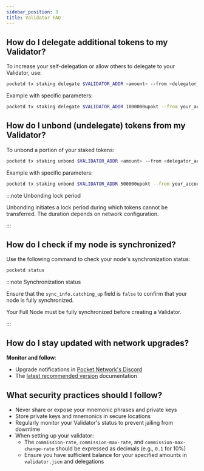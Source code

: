 ```yaml
---
sidebar_position: 3
title: Validator FAQ
---
```


## How do I delegate additional tokens to my Validator?

To increase your self-delegation or allow others to delegate to your Validator, use:

```bash
pocketd tx staking delegate $VALIDATOR_ADDR <amount> --from <delegator_account> $TX_PARAM_FLAGS $NODE_FLAGS
```

Example with specific parameters:

```bash
pocketd tx staking delegate $VALIDATOR_ADDR 1000000upokt --from your_account --chain-id=pocket-beta --gas=auto --gas-adjustment=1.5 --gas-prices=1upokt
```

## How do I unbond (undelegate) tokens from my Validator?

To unbond a portion of your staked tokens:

```bash
pocketd tx staking unbond $VALIDATOR_ADDR <amount> --from <delegator_account> $TX_PARAM_FLAGS $NODE_FLAGS
```

Example with specific parameters:

```bash
pocketd tx staking unbond $VALIDATOR_ADDR 500000upokt --from your_account --chain-id=pocket-beta --gas=auto --gas-adjustment=1.5 --gas-prices=1upokt
```

:::note Unbonding lock period

Unbonding initiates a lock period during which tokens cannot be transferred. The duration depends on network configuration.

:::

## How do I check if my node is synchronized?

Use the following command to check your node's synchronization status:

```bash
pocketd status
```

:::note Synchronization status

Ensure that the `sync_info.catching_up` field is `false` to confirm that your node is fully synchronized.

Your Full Node must be fully synchronized before creating a Validator.

:::

## How do I stay updated with network upgrades?

**Monitor and follow**:

- Upgrade notifications in [Pocket Network's Discord](https://discord.com/invite/pocket-network)
- The [latest recommended version](../../3_develop/upgrades/4_upgrade_list.md) documentation

## What security practices should I follow?

- Never share or expose your mnemonic phrases and private keys
- Store private keys and mnemonics in secure locations
- Regularly monitor your Validator's status to prevent jailing from downtime
- When setting up your validator:
  - The `commission-rate`, `commission-max-rate`, and `commission-max-change-rate` should be expressed as decimals (e.g., `0.1` for 10%)
  - Ensure you have sufficient balance for your specified amounts in `validator.json` and delegations
